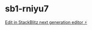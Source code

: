 # sb1-rniyu7

[Edit in StackBlitz next generation editor ⚡️](https://stackblitz.com/~/github.com/jbathiat/sb1-rniyu7)